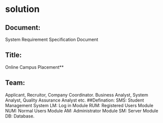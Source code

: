 # solution
## Document:
System Requirement Specification Document
## Title: 
Online Campus Placement**
## Team:
Applicant, Recruitor, Company Coordinator. Business Analyst, System Analyst, Quality Assurance Analyst etc.
##Defination:
SMS: Student Management System
LM: Log in Module
RUM: Registered Users Module
NUM: Normal Users Module
AM: Administrator Module
SM: Server Module
DB: Database.

